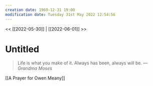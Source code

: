 ```yaml
---
creation date: 1969-12-31 19:00
modification date: Tuesday 31st May 2022 12:54:56
---
```


<< [[2022-05-30]] | [[2022-06-01]] >>

# Untitled

> Life is what you make of it. Always has been, always will be.
> — <cite>Grandma Moses</cite>


[[A Prayer for Owen Meany]]